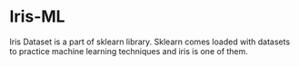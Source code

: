 # Iris-ML


Iris Dataset is a part of sklearn library. Sklearn comes loaded with datasets to practice machine learning techniques and iris is one of them. 
